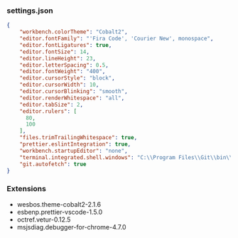 ### settings.json

```json
{
    "workbench.colorTheme": "Cobalt2",
    "editor.fontFamily": "'Fira Code', 'Courier New', monospace",
    "editor.fontLigatures": true,
    "editor.fontSize": 14,
    "editor.lineHeight": 23,
    "editor.letterSpacing": 0.5,
    "editor.fontWeight": "400",
    "editor.cursorStyle": "block",
    "editor.cursorWidth": 10,
    "editor.cursorBlinking": "smooth",
    "editor.renderWhitespace": "all",
    "editor.tabSize": 2,
    "editor.rulers": [
      80,
      100
    ],
    "files.trimTrailingWhitespace": true,
    "prettier.eslintIntegration": true,
    "workbench.startupEditor": "none",
    "terminal.integrated.shell.windows": "C:\\Program Files\\Git\\bin\\bash.exe",
    "git.autofetch": true
}
```

### Extensions

- wesbos.theme-cobalt2-2.1.6
- esbenp.prettier-vscode-1.5.0
- octref.vetur-0.12.5
- msjsdiag.debugger-for-chrome-4.7.0
